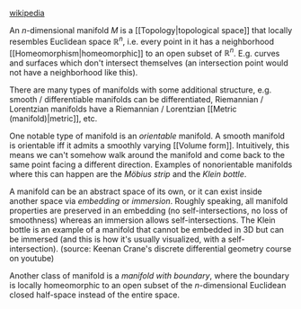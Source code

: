 [wikipedia](https://en.wikipedia.org/wiki/Manifold)

An $n$-dimensional manifold $M$ is a [[Topology|topological space]]
that locally resembles Euclidean space $\mathbb{R}^n$,
i.e. every point in it has a neighborhood
[[Homeomorphism|homeomorphic]] to an open subset of $\mathbb{R}^n$.
E.g. curves and surfaces which don't intersect themselves
(an intersection point would not have a neighborhood like this).

There are many types of manifolds with some additional structure,
e.g. smooth / differentiable manifolds can be differentiated,
Riemannian / Lorentzian manifolds have a Riemannian / Lorentzian [[Metric (manifold)|metric]], etc.

One notable type of manifold is an _orientable_ manifold.
A smooth manifold is orientable iff
it admits a smoothly varying [[Volume form]].
Intuitively, this means we can't somehow walk around the manifold
and come back to the same point facing a different direction.
Examples of nonorientable manifolds where this can happen
are the _Möbius strip_ and the _Klein bottle_.

A manifold can be an abstract space of its own,
or it can exist inside another space via _embedding_ or _immersion_.
Roughly speaking, all manifold properties are preserved in an embedding
(no self-intersections, no loss of smoothness)
whereas an immersion allows self-intersections.
The Klein bottle is an example of a manifold that cannot be embedded in 3D
but can be immersed (and this is how it's usually visualized, with a self-intersection).
(source: Keenan Crane's discrete differential geometry course on youtube)

Another class of manifold is a _manifold with boundary_,
where the boundary is locally homeomorphic
to an open subset of the $n$-dimensional Euclidean closed half-space
instead of the entire space.